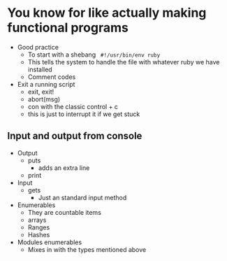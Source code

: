 # You know for like actually making functional programs

+ Good practice
    + To start with a shebang ``` #!/usr/bin/env ruby```
    + This tells the system to handle the file with whatever ruby we have installed
    + Comment codes
+ Exit a running script
    + exit, exit!
    + abort(msg)
    + con with the classic control + c
    + this is just to interrupt it if we get stuck

## Input and output from console

+ Output 
    + puts
        + adds an extra line
    + print
+ Input
    + gets
        + Just an standard input method
+ Enumerables
    + They are countable items
    + arrays
    + Ranges
    + Hashes
+ Modules enumerables
    + Mixes in with the types mentioned above
